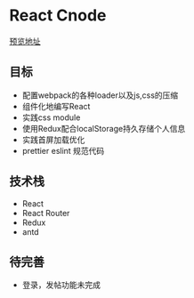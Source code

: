 # React Cnode

[预览地址](http://hongzzz.top)

## 目标

* 配置webpack的各种loader以及js,css的压缩
* 组件化地编写React
* 实践css module
* 使用Redux配合localStorage持久存储个人信息
* 实践首屏加载优化
* prettier eslint 规范代码

## 技术栈

* React
* React Router
* Redux
* antd

## 待完善

* 登录，发帖功能未完成